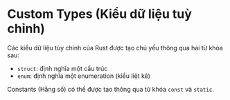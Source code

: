 # Custom Types (Kiểu dữ liệu tuỳ chỉnh)

Các kiểu dữ liệu tùy chỉnh của Rust được tạo chủ yếu thông qua hai từ khóa sau:

* `struct`: định nghĩa một cấu trúc
* `enum`: định nghĩa một enumeration (kiểu liệt kê)

Constants (Hằng số) có thể được tạo thông qua từ khóa `const` và `static`.

